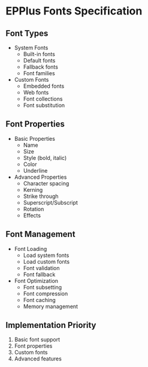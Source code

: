 # EPPlus Fonts Specification

## Font Types
- System Fonts
  - Built-in fonts
  - Default fonts
  - Fallback fonts
  - Font families
- Custom Fonts
  - Embedded fonts
  - Web fonts
  - Font collections
  - Font substitution

## Font Properties
- Basic Properties
  - Name
  - Size
  - Style (bold, italic)
  - Color
  - Underline
- Advanced Properties
  - Character spacing
  - Kerning
  - Strike through
  - Superscript/Subscript
  - Rotation
  - Effects

## Font Management
- Font Loading
  - Load system fonts
  - Load custom fonts
  - Font validation
  - Font fallback
- Font Optimization
  - Font subsetting
  - Font compression
  - Font caching
  - Memory management

## Implementation Priority
1. Basic font support
2. Font properties
3. Custom fonts
4. Advanced features